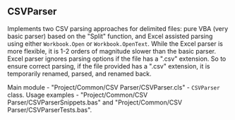 ## CSVParser

Implements two CSV parsing approaches for delimited files: pure VBA (very basic parser) based on the "Split" function, and Excel assisted parsing using either `Workbook.Open` or `Workbook.OpenText`. While the Excel parser is more flexible, it is 1-2 orders of magnitude slower than the basic parser. Excel parser ignores parsing options if the file has a ".csv" extension. So to ensure correct parsing, if the file provided has a ".csv" extension, it is temporarily renamed, parsed, and renamed back.

Main module - "Project/Common/CSV Parser/CSVParser.cls" - `CSVParser` class. Usage examples - "Project/Common/CSV Parser/CSVParserSnippets.bas" and "Project/Common/CSV Parser/CSVParserTests.bas".
